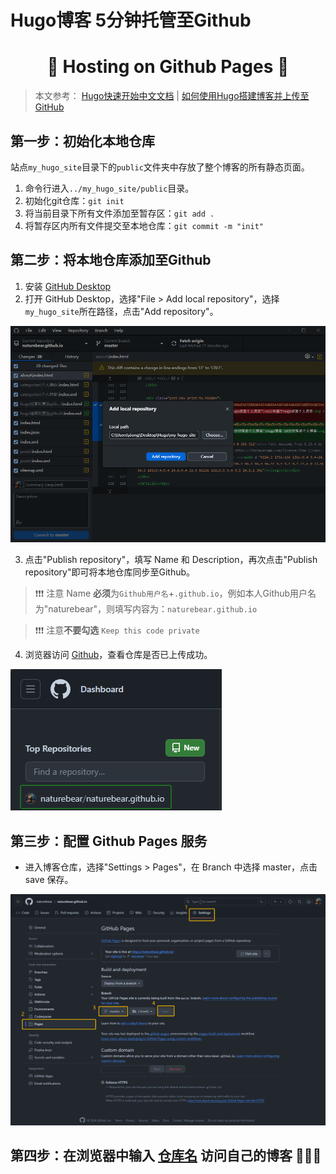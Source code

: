 # Hugo博客 5分钟托管至Github


# <center>🚀 Hosting on Github Pages 🚀</center>

> 本文参考：
> [Hugo快速开始中文文档](https://www.gohugo.org/doc/overview/quickstart/) |
> [如何使用Hugo搭建博客并上传至GitHub](https://www.bilibili.com/video/BV1zu41187o4/?spm_id_from=333.337.search-card.all.click&vd_source=b45fab7bb020acbd989444bee3005fde)

## 第一步：初始化本地仓库
站点```my_hugo_site```目录下的```public```文件夹中存放了整个博客的所有静态页面。
1. 命令行进入```../my_hugo_site/public```目录。
2. 初始化git仓库：```git init```
3. 将当前目录下所有文件添加至暂存区：```git add .```
4. 将暂存区内所有文件提交至本地仓库：```git commit -m "init"```

## 第二步：将本地仓库添加至Github
1. 安装 [GitHub Desktop](https://desktop.github.com/)
2. 打开 GitHub Desktop，选择"File > Add local repository"，选择```my_hugo_site```所在路径，点击"Add repository"。

![img.png](pics/choose_local_path.png)

3. 点击"Publish repository"，填写 Name 和 Description，再次点击"Publish repository"即可将本地仓库同步至Github。
> ❗❗❗ 注意 Name **必须**为```Github用户名```+```.github.io```，例如本人Github用户名为"naturebear"，则填写内容为：```naturebear.github.io```

> ❗❗❗ 注意**不要勾选** ```Keep this code private```
4. 浏览器访问 [Github](https://github.com/)，查看仓库是否已上传成功。

![img.png](pics/github_index.png)

## 第三步：配置 Github Pages 服务
- 进入博客仓库，选择"Settings > Pages"，在 Branch 中选择 master，点击 save 保存。

![img.png](pics/github_pages.png)

## 第四步：在浏览器中输入 [仓库名](https://naturebear.github.io) 访问自己的博客 🎉🎉🎉
